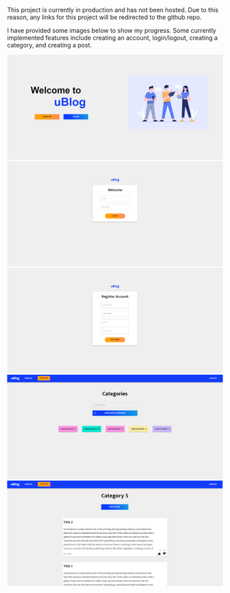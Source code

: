 This project is currently in production and has not been hosted. Due to this reason, any links for this project will be redirected to the github repo. 

I have provided some images below to show my progress. Some currently implemented features include creating an account, login/logout, creating a category, and creating a post. 

![Image](frontpage.png)
![Image](login.png)
![Image](signup.png)
![Image](category.png)
![Image](singlecat.png)
